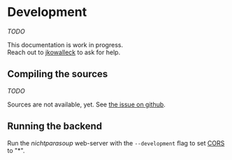 # Development

_TODO_

This documentation is work in progress.   
Reach out to [jkowalleck](https://github.com/jkowalleck) to ask for help.

## Compiling the sources

_TODO_

Sources are not available, yet.
See [the issue on github](https://github.com/k4cg/nichtparasoup/issues/183). 

## Running the backend

Run the _nichtparasoup_ web-server with the `--development` flag 
to set [CORS](https://en.wikipedia.org/wiki/Cross-origin_resource_sharing) to "*".
